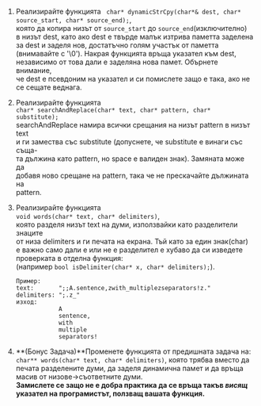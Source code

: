 1. Реализирайте функцията ` char* dynamicStrCpy(char*& dest, char* source_start, char* source_end);`,  
    която да копира низът от `source_start` до `source_end`(изключително)  
    в низът dest,     като ако dest е твърде малък изтрива паметта заделена  
    за dest и заделя нов, достатъчно     голям участък  от паметта  
    (внимавайте с '\0'). Накрая функцията връща указател към dest,   
    независимо от това дали е заделяна нова памет. Обърнете внимание,  
    че dest e псевдоним на указател и си помислете защо е така, ако не  
    се сещате  веднага.
2. Реализирайте функцията  
   `char* searchAndReplace(char* text, char* pattern, char* substitute);`  
   searchAndReplace намира всички срещания на низът pattern  в низът text  
   и ги замества със substitute (допуснете, че substitute е винаги със съща-   
   та дължина като pattern, но space е валиден знак). Замяната може да  
   добавя ново срещане  на pattern, така че не прескачайте дължината на   
   pattern.
3. Реализирайте функцията  
	`void words(char* text, char* delimiters)`,  
    която разделя низът text на думи, използвайки като разделители знаците  
    от низа delimiters и ги печата на екрана. Тъй като за един знак(char)  
    е важно само дали е или не е  разделител е хубаво да си изведете  
    проверката в отделна функция:  
    (например `bool isDelimiter(char* x, char* delimiters);`).  
    
    ```  
    Пример:
    text:       ";;A.sentence,zwith_multiplezseparators!z."
    delimiters: ";.z_"
    изход: 
    	   		A
    	   		sentence,
           		with
           		multiple
           		separators!
    ````
4. **(Бонус Задача)**Променете функцията от предишната задача на:  
   `char** words(char* text, char* delimiters)`,
   която трябва вместо да печата разделените думи, да заделя динамична памет
   и да връща масив от низове->съответните думи.  
   **Замислете се защо не е добра  практика да се връща такъв *висящ* указател 
   на програмистът, ползващ вашата функция.**
    
